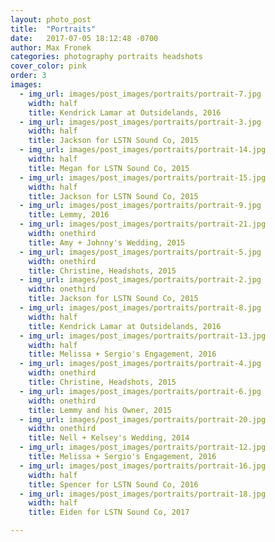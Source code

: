 ```yaml
---
layout: photo_post
title:  "Portraits"
date:   2017-07-05 18:12:48 -0700
author: Max Fronek
categories: photography portraits headshots
cover_color: pink
order: 3
images:
  - img_url: images/post_images/portraits/portrait-7.jpg
    width: half
    title: Kendrick Lamar at Outsidelands, 2016
  - img_url: images/post_images/portraits/portrait-3.jpg
    width: half
    title: Jackson for LSTN Sound Co, 2015
  - img_url: images/post_images/portraits/portrait-14.jpg
    width: half
    title: Megan for LSTN Sound Co, 2015
  - img_url: images/post_images/portraits/portrait-15.jpg
    width: half
    title: Jackson for LSTN Sound Co, 2015
  - img_url: images/post_images/portraits/portrait-9.jpg
    title: Lemmy, 2016
  - img_url: images/post_images/portraits/portrait-21.jpg
    width: onethird
    title: Amy + Johnny's Wedding, 2015
  - img_url: images/post_images/portraits/portrait-5.jpg
    width: onethird
    title: Christine, Headshots, 2015
  - img_url: images/post_images/portraits/portrait-2.jpg
    width: onethird
    title: Jackson for LSTN Sound Co, 2015
  - img_url: images/post_images/portraits/portrait-8.jpg
    width: half
    title: Kendrick Lamar at Outsidelands, 2016
  - img_url: images/post_images/portraits/portrait-13.jpg
    width: half
    title: Melissa + Sergio's Engagement, 2016
  - img_url: images/post_images/portraits/portrait-4.jpg
    width: onethird
    title: Christine, Headshots, 2015
  - img_url: images/post_images/portraits/portrait-6.jpg
    width: onethird
    title: Lemmy and his Owner, 2015
  - img_url: images/post_images/portraits/portrait-20.jpg
    width: onethird
    title: Nell + Kelsey's Wedding, 2014
  - img_url: images/post_images/portraits/portrait-12.jpg
    title: Melissa + Sergio's Engagement, 2016
  - img_url: images/post_images/portraits/portrait-16.jpg
    width: half
    title: Spencer for LSTN Sound Co, 2016
  - img_url: images/post_images/portraits/portrait-18.jpg
    width: half
    title: Eiden for LSTN Sound Co, 2017

---
```


